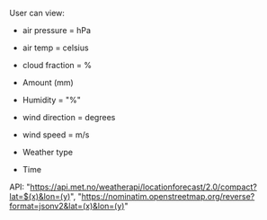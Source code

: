 User can view:

- air pressure = hPa
- air temp = celsius
- cloud fraction = %
- Amount (mm)
- Humidity = "%"
- wind direction = degrees
- wind speed = m/s

- Weather type
- Time

API:
"https://api.met.no/weatherapi/locationforecast/2.0/compact?lat=$(x)&lon=(y)",
"https://nominatim.openstreetmap.org/reverse?format=jsonv2&lat=(x)&lon=(y)"
